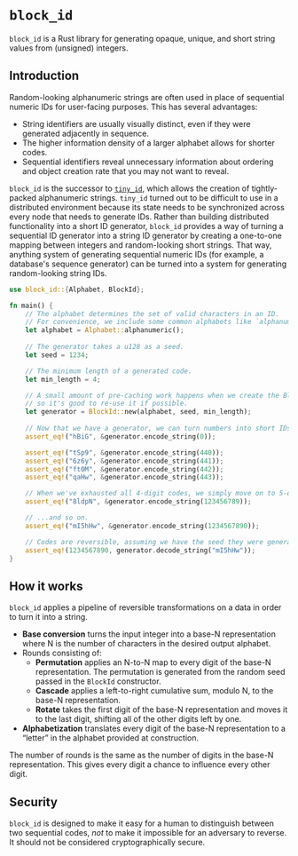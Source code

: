 # `block_id`

`block_id` is a Rust library for generating opaque, unique, and short string values from (unsigned) integers.

## Introduction

Random-looking alphanumeric strings are often used in place of sequential numeric IDs for user-facing purposes. This has several advantages:

- String identifiers are usually visually distinct, even if they were generated adjacently in sequence.
- The higher information density of a larger alphabet allows for shorter codes.
- Sequential identifiers reveal unnecessary information about ordering and object creation rate that you may not want to reveal.

`block_id` is the successor to [`tiny_id`](https://github.com/paulgb/tiny_id), which allows the creation of tightly-packed alphanumeric strings. `tiny_id` turned out to be difficult to use in a distributed environment because its state needs to be synchronized across every node that needs to generate IDs. Rather than building distributed functionality into a short ID generator, `block_id` provides a way of turning a sequential ID generator into a string ID generator by creating a one-to-one mapping between integers and random-looking short strings. That way, anything system of generating sequential numeric IDs (for example, a database's sequence generator) can be turned into a system for generating random-looking string IDs.

```rust
use block_id::{Alphabet, BlockId};

fn main() {
    // The alphabet determines the set of valid characters in an ID.
    // For convenience, we include some common alphabets like `alphanumeric`. 
    let alphabet = Alphabet::alphanumeric();
    
    // The generator takes a u128 as a seed.
    let seed = 1234;

    // The minimum length of a generated code.
    let min_length = 4;

    // A small amount of pre-caching work happens when we create the BlockId instance,
    // so it's good to re-use it if possible.
    let generator = BlockId::new(alphabet, seed, min_length);
    
    // Now that we have a generator, we can turn numbers into short IDs.
    assert_eq!("hBiG", &generator.encode_string(0));

    assert_eq!("tSp9", &generator.encode_string(440));
    assert_eq!("6z6y", &generator.encode_string(441));
    assert_eq!("ft0M", &generator.encode_string(442));
    assert_eq!("qaHw", &generator.encode_string(443));

    // When we've exhausted all 4-digit codes, we simply move on to 5-digit codes.
    assert_eq!("8ldpN", &generator.encode_string(123456789));

    // ...and so on.
    assert_eq!("mI5hHw", &generator.encode_string(1234567890));

    // Codes are reversible, assuming we have the seed they were generated with.
    assert_eq!(1234567890, generator.decode_string("mI5hHw"));
}
```

## How it works

`block_id` applies a pipeline of reversible transformations on a data in order to turn it into a string.

- **Base conversion** turns the input integer into a base-N representation where N is the number of characters in the desired output alphabet.
- Rounds consisting of:
    - **Permutation** applies an N-to-N map to every digit of the base-N representation. The permutation is generated from the random seed passed in the `BlockId` constructor.
    - **Cascade** applies a left-to-right cumulative sum, modulo N, to the base-N representation.
    - **Rotate** takes the first digit of the base-N representation and moves it to the last digit, shifting all of the other digits left by one.
- **Alphabetization** translates every digit of the base-N representation to a “letter” in the alphabet provided at construction.

The number of rounds is the same as the number of digits in the base-N representation. This gives every digit a chance to influence every other digit.

## Security

`block_id` is designed to make it easy for a human to distinguish between two sequential codes, *not* to make it impossible for an adversary to reverse. It should not be considered cryptographically secure.
